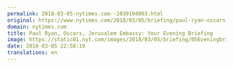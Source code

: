 ```yaml
---
permalink: 2018-03-05-nytimes.com--2039194003.html
original: https://www.nytimes.com/2018/03/05/briefing/paul-ryan-oscars-jerusalem-embassy.html?partner=rss&amp;emc=rss
domain: nytimes.com
title: Paul Ryan, Oscars, Jerusalem Embassy: Your Evening Briefing
image: https://static01.nyt.com/images/2018/03/05/briefing/05Eveningbriefing-promo/05Eveningbriefing-promo-mediumThreeByTwo440.jpg
date: 2018-03-05 22:58:19
translations: en
---
```


